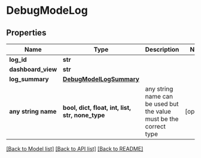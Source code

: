 # DebugModeLog


## Properties
Name | Type | Description | Notes
------------ | ------------- | ------------- | -------------
**log_id** | **str** |  | 
**dashboard_view** | **str** |  | 
**log_summary** | [**DebugModelLogSummary**](DebugModelLogSummary.md) |  | 
**any string name** | **bool, dict, float, int, list, str, none_type** | any string name can be used but the value must be the correct type | [optional]

[[Back to Model list]](../README.md#documentation-for-models) [[Back to API list]](../README.md#documentation-for-api-endpoints) [[Back to README]](../README.md)


